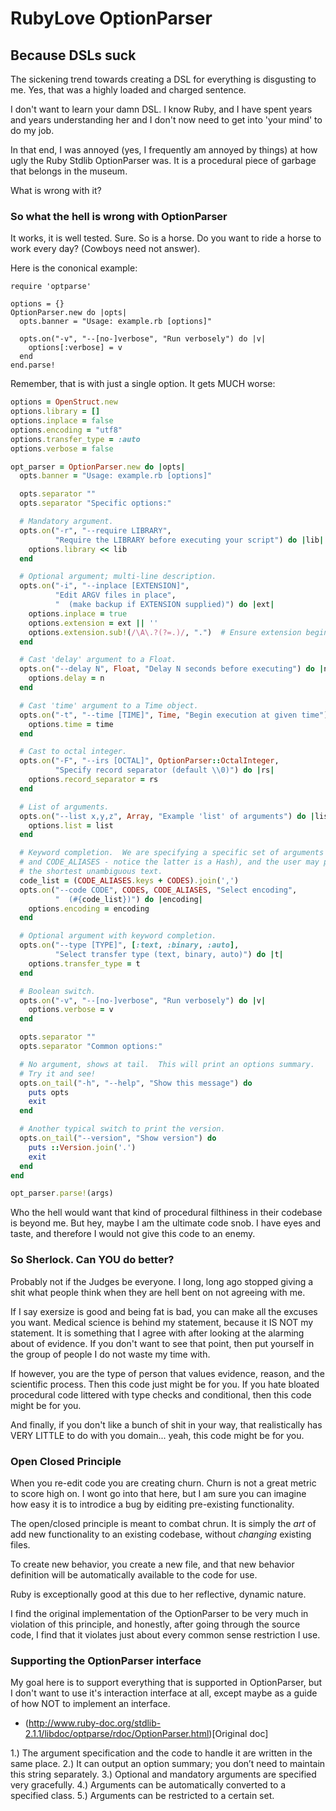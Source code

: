 # RubyLove OptionParser
## Because DSLs suck

The sickening trend towards creating a DSL for everything is disgusting to me. Yes, that was a highly loaded and charged sentence.

I don't want to learn your damn DSL. I know Ruby, and I have spent years and years understanding her and I don't now need to get into 'your mind' to do my job.

In that end, I was annoyed (yes, I frequently am annoyed by things) at how ugly the Ruby Stdlib OptionParser was. It is a procedural piece of garbage that belongs in the museum.

What is wrong with it?

### So what the hell is wrong with OptionParser

It works, it is well tested. Sure. So is a horse. Do you want to ride a horse to work every day? (Cowboys need not answer).

Here is the cononical example:

```
require 'optparse'

options = {}
OptionParser.new do |opts|
  opts.banner = "Usage: example.rb [options]"

  opts.on("-v", "--[no-]verbose", "Run verbosely") do |v|
    options[:verbose] = v
  end
end.parse!
```

Remember, that is with just a single option. It gets MUCH worse:

```ruby
options = OpenStruct.new
options.library = []
options.inplace = false
options.encoding = "utf8"
options.transfer_type = :auto
options.verbose = false

opt_parser = OptionParser.new do |opts|
  opts.banner = "Usage: example.rb [options]"

  opts.separator ""
  opts.separator "Specific options:"

  # Mandatory argument.
  opts.on("-r", "--require LIBRARY",
          "Require the LIBRARY before executing your script") do |lib|
    options.library << lib
  end

  # Optional argument; multi-line description.
  opts.on("-i", "--inplace [EXTENSION]",
          "Edit ARGV files in place",
          "  (make backup if EXTENSION supplied)") do |ext|
    options.inplace = true
    options.extension = ext || ''
    options.extension.sub!(/\A\.?(?=.)/, ".")  # Ensure extension begins with dot.
  end

  # Cast 'delay' argument to a Float.
  opts.on("--delay N", Float, "Delay N seconds before executing") do |n|
    options.delay = n
  end

  # Cast 'time' argument to a Time object.
  opts.on("-t", "--time [TIME]", Time, "Begin execution at given time") do |time|
    options.time = time
  end

  # Cast to octal integer.
  opts.on("-F", "--irs [OCTAL]", OptionParser::OctalInteger,
          "Specify record separator (default \\0)") do |rs|
    options.record_separator = rs
  end

  # List of arguments.
  opts.on("--list x,y,z", Array, "Example 'list' of arguments") do |list|
    options.list = list
  end

  # Keyword completion.  We are specifying a specific set of arguments (CODES
  # and CODE_ALIASES - notice the latter is a Hash), and the user may provide
  # the shortest unambiguous text.
  code_list = (CODE_ALIASES.keys + CODES).join(',')
  opts.on("--code CODE", CODES, CODE_ALIASES, "Select encoding",
          "  (#{code_list})") do |encoding|
    options.encoding = encoding
  end

  # Optional argument with keyword completion.
  opts.on("--type [TYPE]", [:text, :binary, :auto],
          "Select transfer type (text, binary, auto)") do |t|
    options.transfer_type = t
  end

  # Boolean switch.
  opts.on("-v", "--[no-]verbose", "Run verbosely") do |v|
    options.verbose = v
  end

  opts.separator ""
  opts.separator "Common options:"

  # No argument, shows at tail.  This will print an options summary.
  # Try it and see!
  opts.on_tail("-h", "--help", "Show this message") do
    puts opts
    exit
  end

  # Another typical switch to print the version.
  opts.on_tail("--version", "Show version") do
    puts ::Version.join('.')
    exit
  end
end

opt_parser.parse!(args)
```

Who the hell would want that kind of procedural filthiness in their codebase is beyond me. But hey, maybe I am the ultimate code snob. I have eyes and taste, and therefore I would not give this code to an enemy.

### So Sherlock. Can YOU do better?

Probably not if the Judges be everyone. I long, long ago stopped giving a shit what people think when they are hell bent on not agreeing with me.

If I say exersize is good and being fat is bad, you can make all the excuses you want. Medical science is behind my statement, because it IS NOT my statement. It is something that I agree with after looking at the alarming about of evidence. If you don't want to see that point, then put yourself in the group of people I do not waste my time with.

If however, you are the type of person that values evidence, reason, and the scientific process. Then this code just might be for you. If you hate bloated procedural code littered with type checks and conditional, then this code might be for you.

And finally, if you don't like a bunch of shit in your way, that realistically has VERY LITTLE to do with you domain... yeah, this code might be for you.

### Open Closed Principle

When you re-edit code you are creating churn. Churn is not a great metric to score high on. I wont go into that here, but I am sure you can imagine how easy it is to introdice a bug by eiditing pre-existing functionality.

The open/closed principle is meant to combat chrun. It is simply the _art_ of add new functionality to an existing codebase, without _changing_ existing files.

To create new behavior, you create a new file, and that new behavior definition will be automatically available to the code for use.

Ruby is exceptionally good at this due to her reflective, dynamic nature.

I find the original implementation of the OptionParser to be very much in violation of this principle, and honestly, after going through the source code, I find that it violates just about every common sense restriction I use.

### Supporting the OptionParser interface

My goal here is to support everything that is supported in OptionParser, but I don't want to use it's interaction interface at all, except maybe as a guide of how NOT to implement an interface.

* (http://www.ruby-doc.org/stdlib-2.1.1/libdoc/optparse/rdoc/OptionParser.html)[Original doc]

1.) The argument specification and the code to handle it are written in the same place.
2.) It can output an option summary; you don’t need to maintain this string separately.
3.) Optional and mandatory arguments are specified very gracefully.
4.) Arguments can be automatically converted to a specified class.
5.) Arguments can be restricted to a certain set.


